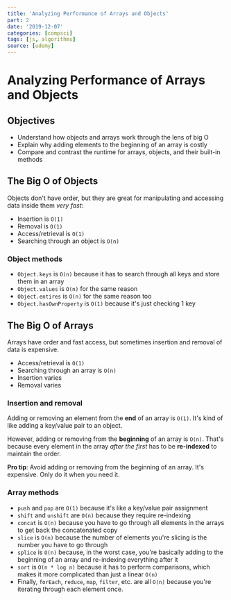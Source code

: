 ```yaml
---
title: 'Analyzing Performance of Arrays and Objects'
part: 2
date: '2019-12-07'
categories: [compsci]
tags: [js, algorithms]
source: [udemy]
---
```


# Analyzing Performance of Arrays and Objects

## Objectives

* Understand how objects and arrays work through the lens of big O
* Explain why adding elements to the beginning of an array is costly
* Compare and contrast the runtime for arrays, objects, and their built-in methods

## The Big O of Objects

Objects don't have order, but they are great for manipulating and accessing data inside them *very fast*:
* Insertion is `O(1)`
* Removal is `O(1)`
* Access/retrieval is `O(1)`
* Searching through an object is `O(n)`

### Object methods

* `Object.keys` is `O(n)` because it has to search through all keys and store them in an array
* `Object.values` is `O(n)` for the same reason
* `Object.entires` is `O(n)` for the same reason too
* `Object.hasOwnProperty` is `O(1)` because it's just checking 1 key

## The Big O of Arrays

Arrays have order and fast access, but sometimes insertion and removal of data is expensive.
* Access/retrieval is `O(1)`
* Searching through an array is `O(n)`
* Insertion varies
* Removal varies

### Insertion and removal

Adding or removing an element from the **end** of an array is `O(1)`. It's kind of like adding a key/value pair to an object.

However, adding or removing from the **beginning** of an array is `O(n)`. That's because every element in the array *after the first* has to be **re-indexed** to maintain the order.

**Pro tip**: Avoid adding or removing from the beginning of an array. It's expensive. Only do it when you need it.

### Array methods

* `push` and `pop` are `O(1)` because it's like a key/value pair assignment
* `shift` and `unshift` are `O(n)` because they require re-indexing
* `concat` is `O(n)` because you have to go through all elements in the arrays to get back the concatenated copy
* `slice` is `O(n)` because the number of elements you're slicing is the number you have to go through
* `splice` is `O(n)` because, in the worst case, you're basically adding to the beginning of an array and re-indexing everything after it
* `sort` is `O(n * log n)` because it has to perform comparisons, which makes it more complicated than just a linear `O(n)`
* Finally, `forEach`, `reduce`, `map`, `filter`, etc. are all `O(n)` because you're iterating through each element once.